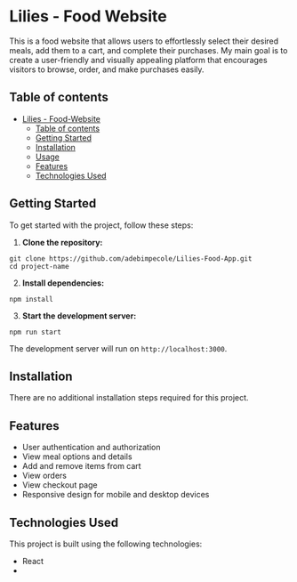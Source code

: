 # Lilies - Food Website
This is a food website that allows users to effortlessly select their desired meals, add them to a cart, and complete their purchases. My main goal is to create a user-friendly and visually appealing platform that encourages visitors to browse, order, and make purchases easily.

## Table of contents

- [Lilies - Food-Website](#lilies---food-website)
  - [Table of contents](#table-of-contents)
  - [Getting Started](#getting-started)
  - [Installation](#installation)
  - [Usage](#usage)
  - [Features](#features)
  - [Technologies Used](#technologies-used)

## Getting Started

To get started with the project, follow these steps:

1. **Clone the repository:**
```
git clone https://github.com/adebimpecole/Lilies-Food-App.git
cd project-name
```

2. **Install dependencies:**
```
npm install
```

3. **Start the development server:**
```
npm run start
```
The development server will run on `http://localhost:3000`.

## Installation

There are no additional installation steps required for this project.


## Features

- User authentication and authorization
- View meal options and details
- Add and remove items from cart
- View orders
- View checkout page
- Responsive design for mobile and desktop devices

## Technologies Used

This project is built using the following technologies:

- React
- 




